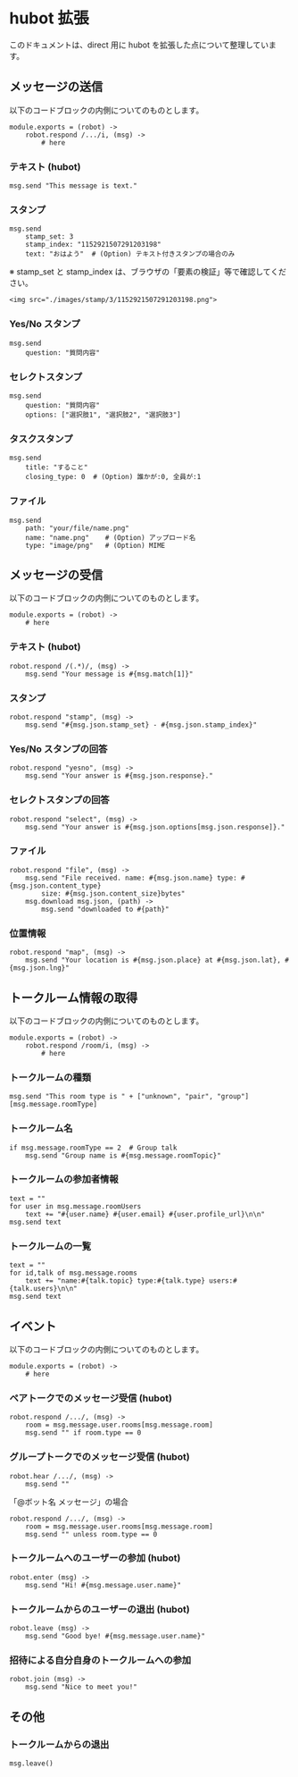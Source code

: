 # hubot 拡張

このドキュメントは、direct 用に hubot を拡張した点について整理しています。


## メッセージの送信

以下のコードブロックの内側についてのものとします。

	module.exports = (robot) ->
		robot.respond /.../i, (msg) ->
			# here

### テキスト (hubot)

	msg.send "This message is text."

### スタンプ
	
	msg.send
		stamp_set: 3
		stamp_index: "1152921507291203198"
  		text: "おはよう"  # (Option) テキスト付きスタンプの場合のみ

※ stamp_set と stamp_index は、ブラウザの「要素の検証」等で確認してください。

	<img src="./images/stamp/3/1152921507291203198.png">
	

### Yes/No スタンプ

	msg.send
		question: "質問内容"

### セレクトスタンプ

	msg.send
	    question: "質問内容"
	    options: ["選択肢1", "選択肢2", "選択肢3"]

### タスクスタンプ

	msg.send
		title: "すること"
		closing_type: 0  # (Option) 誰かが:0, 全員が:1

### ファイル

	msg.send
		path: "your/file/name.png"
		name: "name.png"    # (Option) アップロード名
		type: "image/png"   # (Option) MIME
	

## メッセージの受信

以下のコードブロックの内側についてのものとします。

	module.exports = (robot) ->
		# here


### テキスト (hubot)

	robot.respond /(.*)/, (msg) ->
		msg.send "Your message is #{msg.match[1]}"

### スタンプ

	robot.respond "stamp", (msg) ->
		msg.send "#{msg.json.stamp_set} - #{msg.json.stamp_index}"

### Yes/No スタンプの回答

	robot.respond "yesno", (msg) ->
		msg.send "Your answer is #{msg.json.response}."

### セレクトスタンプの回答

	robot.respond "select", (msg) ->
		msg.send "Your answer is #{msg.json.options[msg.json.response]}."

### ファイル

	robot.respond "file", (msg) ->
		msg.send "File received. name: #{msg.json.name} type: #{msg.json.content_type} 
			size: #{msg.json.content_size}bytes"
		msg.download msg.json, (path) ->
			msg.send "downloaded to #{path}"

### 位置情報

	robot.respond "map", (msg) ->
		msg.send "Your location is #{msg.json.place} at #{msg.json.lat}, #{msg.json.lng}"

## トークルーム情報の取得

以下のコードブロックの内側についてのものとします。

	module.exports = (robot) ->
		robot.respond /room/i, (msg) ->
			# here

### トークルームの種類

 	msg.send "This room type is " + ["unknown", "pair", "group"][msg.message.roomType]

### トークルーム名

	if msg.message.roomType == 2  # Group talk
		msg.send "Group name is #{msg.message.roomTopic}"

### トークルームの参加者情報

	text = ""
	for user in msg.message.roomUsers
	    text += "#{user.name} #{user.email} #{user.profile_url}\n\n" 
    msg.send text

### トークルームの一覧

	text = ""
	for id,talk of msg.message.rooms
	    text += "name:#{talk.topic} type:#{talk.type} users:#{talk.users}\n\n" 
    msg.send text

## イベント

以下のコードブロックの内側についてのものとします。

	module.exports = (robot) ->
		# here

### ペアトークでのメッセージ受信 (hubot)

	robot.respond /.../, (msg) ->
		room = msg.message.user.rooms[msg.message.room]
		msg.send "" if room.type == 0

### グループトークでのメッセージ受信 (hubot)
 
	robot.hear /.../, (msg) ->
		msg.send ""

「@ボット名 メッセージ」の場合

	robot.respond /.../, (msg) ->
		room = msg.message.user.rooms[msg.message.room]
		msg.send "" unless room.type == 0

### トークルームへのユーザーの参加 (hubot)

	robot.enter (msg) ->
		msg.send "Hi! #{msg.message.user.name}"

### トークルームからのユーザーの退出 (hubot)

	robot.leave (msg) ->
		msg.send "Good bye! #{msg.message.user.name}"

### 招待による自分自身のトークルームへの参加

	robot.join (msg) ->
		msg.send "Nice to meet you!"

## その他

### トークルームからの退出

	msg.leave()
